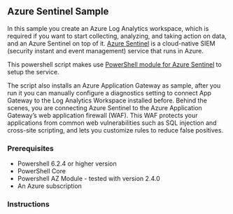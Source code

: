 ## Azure Sentinel Sample

In this sample you create an Azure Log Analytics workspace, which is required if you want to start collecting, analyzing, and taking action on data, and an Azure Sentinel on top of it. [Azure Sentinel](https://docs.microsoft.com/azure/sentinel/overview) is a cloud-native SIEM (security instant and event management) service that runs in Azure.

This powershell script makes use [PowerShell module for Azure Sentinel](https://github.com/wortell/AZSentinel) to setup the service. 

The script also installs an Azure Application Gateway as sample, after you run it you can manually configure a diagnostics setting to connect App Gateway to the Log Analytics Workspace installed before. Behind the scenes, you are connecting Azure Sentinel to the Azure Application Gateway’s web application firewall (WAF). This WAF protects your applications from common web vulnerabilities such as SQL injection and cross-site scripting, and lets you customize rules to reduce false positives.​

### Prerequisites
 - Powershell 6.2.4 or higher version
 - PowerShell Core
 - Powershell AZ Module - tested with version 2.4.0
 - An Azure subscription

### Instructions

